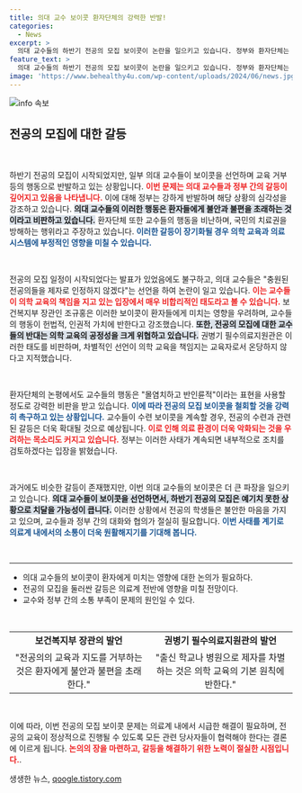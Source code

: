 ```yaml
---
title: 의대 교수 보이콧 환자단체의 강력한 반발!
categories:
  - News
excerpt: >
  의대 교수들의 하반기 전공의 모집 보이콧이 논란을 일으키고 있습니다. 정부와 환자단체는 이를 강력히 비판하며 모집 철회를 촉구하는 가운데, 갈등의 불씨는 여전히 남아 있습니다.
feature_text: >
  의대 교수들의 하반기 전공의 모집 보이콧이 논란을 일으키고 있습니다. 정부와 환자단체는 이를 강력히 비판하며 모집 철회를 촉구하는 가운데, 갈등의 불씨는 여전히 남아 있습니다.
image: 'https://www.behealthy4u.com/wp-content/uploads/2024/06/news.jpg'
---
```


<p><img src="https://www.behealthy4u.com/wp-content/uploads/2024/06/news.jpg" alt="info 속보" /></p>

<h2 data-ke-size="size26">전공의 모집에 대한 갈등</h2>

<p data-ke-size="size16">&nbsp;</p>

<p>하반기 전공의 모집이 시작되었지만, 일부 의대 교수들이 보이콧을 선언하며 교육 거부 등의 행동으로 반발하고 있는 상황입니다. <b><span style="color: #ee2323;">이번 문제는 의대 교수들과 정부 간의 갈등이 깊어지고 있음을 나타냅니다.</span></b> 이에 대해 정부는 강하게 반발하며 해당 상황의 심각성을 강조하고 있습니다. <b><span style="background-color: #21538527;">의대 교수들의 이러한 행동은 환자들에게 불안과 불편을 초래하는 것이라고 비판하고 있습니다.</span></b> 환자단체 또한 교수들의 행동을 비난하며, 국민의 치료권을 방해하는 행위라고 주장하고 있습니다. <b><span style="color: #1a5490;">이러한 갈등이 장기화될 경우 의학 교육과 의료 시스템에 부정적인 영향을 미칠 수 있습니다.</span></b></p>

<p data-ke-size="size16">&nbsp;</p>

<p>전공의 모집 일정이 시작되었다는 발표가 있었음에도 불구하고, 의대 교수들은 "충원된 전공의들을 제자로 인정하지 않겠다"는 선언을 하여 논란이 일고 있습니다. <b><span style="color: #ee2323;">이는 교수들이 의학 교육의 책임을 지고 있는 입장에서 매우 비합리적인 태도라고 볼 수 있습니다.</span></b> 보건복지부 장관인 조규홍은 이러한 보이콧이 환자들에게 미치는 영향을 우려하며, 교수들의 행동이 헌법적, 인권적 가치에 반한다고 강조했습니다. <b><span style="background-color: #21538527;">또한, 전공의 모집에 대한 교수들의 반대는 의학 교육의 공정성을 크게 위협하고 있습니다.</span></b> 권병기 필수의료지원관은 이러한 태도를 비판하며, 차별적인 선언이 의학 교육을 책임지는 교육자로서 온당하지 않다고 지적했습니다.</p>

<p data-ke-size="size16">&nbsp;</p>

<p>환자단체의 논평에서도 교수들의 행동은 "몰염치하고 반인륜적"이라는 표현을 사용할 정도로 강력한 비판을 받고 있습니다. <b><span style="color: #1a5490;">이에 따라 전공의 모집 보이콧을 철회할 것을 강력히 촉구하고 있는 상황입니다.</span></b> 교수들이 수련 보이콧을 계속할 경우, 전공의 수련과 관련된 갈등은 더욱 확대될 것으로 예상됩니다. <b><span style="color: #ee2323;">이로 인해 의료 환경이 더욱 악화되는 것을 우려하는 목소리도 커지고 있습니다.</span></b> 정부는 이러한 사태가 계속되면 내부적으로 조치를 검토하겠다는 입장을 밝혔습니다.</p>

<p data-ke-size="size16">&nbsp;</p>

<p>과거에도 비슷한 갈등이 존재했지만, 이번 의대 교수들의 보이콧은 더 큰 파장을 일으키고 있습니다. <b><span style="background-color: #21538527;">의대 교수들이 보이콧을 선언하면서, 하반기 전공의 모집은 예기치 못한 상황으로 치달을 가능성이 큽니다.</span></b> 이러한 상황에서 전공의 학생들은 불안한 마음을 가지고 있으며, 교수들과 정부 간의 대화와 협의가 절실히 필요합니다. <b><span style="color: #1a5490;">이번 사태를 계기로 의료계 내에서의 소통이 더욱 원활해지기를 기대해 봅니다.</span></b></p>

<p data-ke-size="size16">&nbsp;</p>

<hr>

<ul>
<li>의대 교수들의 보이콧이 환자에게 미치는 영향에 대한 논의가 필요하다.</li>
<li>전공의 모집을 둘러싼 갈등은 의료계 전반에 영향을 미칠 전망이다.</li>
<li>교수와 정부 간의 소통 부족이 문제의 원인일 수 있다.</li>
</ul>

<p data-ke-size="size16">&nbsp;</p>

<table>
<tr>
<td style="text-align: center; height: 17px;"><b>보건복지부 장관의 발언</b></td>
<td style="text-align: center; height: 17px;"><b>권병기 필수의료지원관의 발언</b></td>
</tr>
<tr>
<td style="text-align: center; height: 17px;">"전공의의 교육과 지도를 거부하는 것은 환자에게 불안과 불편을 초래한다."</td>
<td style="text-align: center; height: 17px;">"출신 학교나 병원으로 제자를 차별하는 것은 의학 교육의 기본 원칙에 반한다."</td>
</tr>
</table>

<p data-ke-size="size16">&nbsp;</p>

<p>이에 따라, 이번 전공의 모집 보이콧 문제는 의료계 내에서 시급한 해결이 필요하며, 전공의 교육이 정상적으로 진행될 수 있도록 모든 관련 당사자들이 협력해야 한다는 결론에 이르게 됩니다. <b><span style="color: #ee2323;">논의의 장을 마련하고, 갈등을 해결하기 위한 노력이 절실한 시점입니다.</span></b>.</p>
생생한 뉴스, <a href="https://qoogle.tistory.com" rel="dofollow">qoogle.tistory.com</a>


